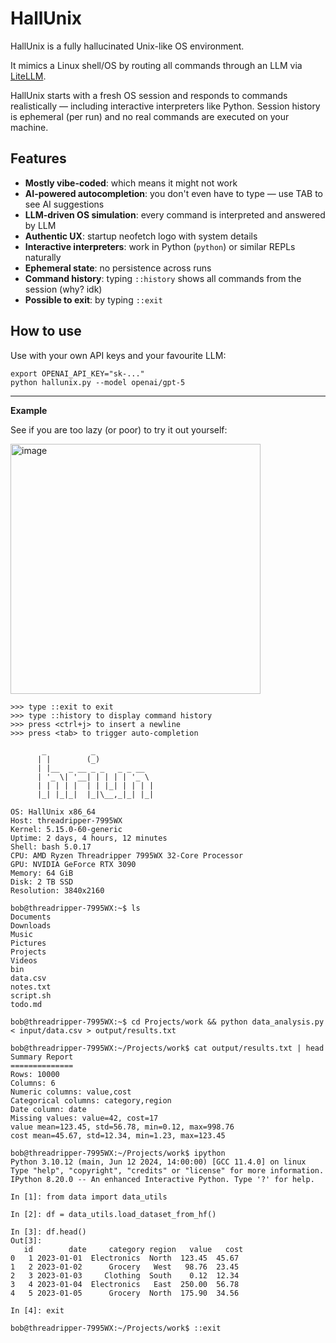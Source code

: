 # HallUnix

HallUnix is a fully hallucinated Unix-like OS environment.

It mimics a Linux shell/OS by routing all commands through an LLM via [LiteLLM](https://github.com/BerriAI/litellm).  

HallUnix starts with a fresh OS session and responds to commands realistically — including interactive interpreters like Python. Session history is ephemeral (per run) and no real commands are executed on your machine.

## Features

- **Mostly vibe-coded**: which means it might not work
- **AI-powered autocompletion**: you don't even have to type — use TAB to see AI suggestions
- **LLM-driven OS simulation**: every command is interpreted and answered by LLM
- **Authentic UX**: startup neofetch logo with system details
- **Interactive interpreters**: work in Python (`python`) or similar REPLs naturally
- **Ephemeral state**: no persistence across runs
- **Command history**: typing `::history` shows all commands from the session (why? idk)
- **Possible to exit**: by typing `::exit`

## How to use

Use with your own API keys and your favourite LLM:

```
export OPENAI_API_KEY="sk-..."
python hallunix.py --model openai/gpt-5
```

---

**Example**

See if you are too lazy (or poor) to try it out yourself:

<img width="400" alt="image" src="https://github.com/user-attachments/assets/1477133c-94a6-435d-96e3-fcc718f1c30a" />

```
>>> type ::exit to exit
>>> type ::history to display command history
>>> press <ctrl+j> to insert a newline
>>> press <tab> to trigger auto-completion

       _          _           
      | |        (_)          
      | |__  _ __ _ _   _ _ __ 
      | '_ \| '__| | | | | '_ \ 
      | | | | |  | | |_| | | | |
      |_| |_|_|  |_|\__,_|_| |_|

OS: HallUnix x86_64
Host: threadripper-7995WX  
Kernel: 5.15.0-60-generic  
Uptime: 2 days, 4 hours, 12 minutes  
Shell: bash 5.0.17  
CPU: AMD Ryzen Threadripper 7995WX 32-Core Processor  
GPU: NVIDIA GeForce RTX 3090  
Memory: 64 GiB  
Disk: 2 TB SSD  
Resolution: 3840x2160

bob@threadripper-7995WX:~$ ls
Documents
Downloads
Music
Pictures
Projects
Videos
bin
data.csv
notes.txt
script.sh
todo.md

bob@threadripper-7995WX:~$ cd Projects/work && python data_analysis.py < input/data.csv > output/results.txt

bob@threadripper-7995WX:~/Projects/work$ cat output/results.txt | head
Summary Report
==============
Rows: 10000
Columns: 6
Numeric columns: value,cost
Categorical columns: category,region
Date column: date
Missing values: value=42, cost=17
value mean=123.45, std=56.78, min=0.12, max=998.76
cost mean=45.67, std=12.34, min=1.23, max=123.45

bob@threadripper-7995WX:~/Projects/work$ ipython
Python 3.10.12 (main, Jun 12 2024, 14:00:00) [GCC 11.4.0] on linux
Type "help", "copyright", "credits" or "license" for more information.
IPython 8.20.0 -- An enhanced Interactive Python. Type '?' for help.

In [1]: from data import data_utils

In [2]: df = data_utils.load_dataset_from_hf()

In [3]: df.head()
Out[3]: 
   id        date     category region   value   cost
0   1 2023-01-01  Electronics  North  123.45  45.67
1   2 2023-01-02      Grocery   West   98.76  23.45
2   3 2023-01-03     Clothing  South    0.12  12.34
3   4 2023-01-04  Electronics   East  250.00  56.78
4   5 2023-01-05      Grocery  North  175.90  34.56

In [4]: exit

bob@threadripper-7995WX:~/Projects/work$ ::exit
```
